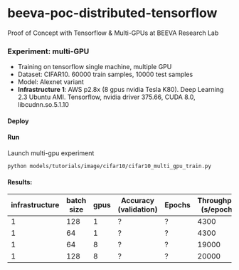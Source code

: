 # beeva-poc-distributed-tensorflow
Proof of Concept with Tensorflow & Multi-GPUs at BEEVA Research Lab

### Experiment: multi-GPU

* Training on tensorflow single machine, multiple GPU
* Dataset: CIFAR10. 60000 train samples, 10000 test samples
* Model: Alexnet variant 
* **Infrastructure 1**: AWS p2.8x (8 gpus nvidia Tesla K80). Deep Learning 2.3 Ubuntu AMI. Tensorflow, nvidia driver 375.66, CUDA 8.0, libcudnn.so.5.1.10

#### Deploy

#### Run

Launch multi-gpu experiment
```
python models/tutorials/image/cifar10/cifar10_multi_gpu_train.py
```

#### Results:

| infrastructure | batch size | gpus | Accuracy (validation) | Epochs | Throughput (s/epoch) | GPU util
| --- | --- | --- | --- | --- | --- | ---
| 1 | 128 | 1 | ? | ? | 4300 | ? 
| 1 | 64 | 1 | ? | ? | 4300 | ?
| 1 | 64 | 8 | ? | ? | 19000 | 55%
| 1 | 128 | 8 | ? | ? | 20000 | 63%
